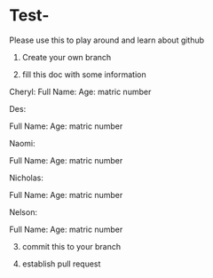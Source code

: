 # Test-


Please use this to play around and learn about github 



1) Create your own branch 



2) fill this doc with some information
 
Cheryl: 
Full Name: 
Age: 
matric number 

Des: 

Full Name: 
Age: 
matric number 

Naomi: 

Full Name: 
Age: 
matric number 

Nicholas:  

Full Name: 
Age: 
matric number 

Nelson: 

Full Name: 
Age: 
matric number 

3) commit this to your branch 



4) establish pull request 




